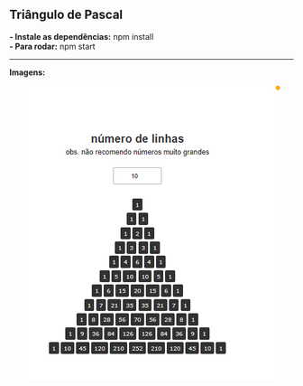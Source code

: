 ## Triângulo de Pascal
<b>- Instale as dependências:</b> npm install<br>
<b>- Para rodar:</b> npm start


<hr>

<b>Imagens:</b>
<p align="center">
  <img src="screenshots/view.png" alt="Triângulo de Pascal">
</p>